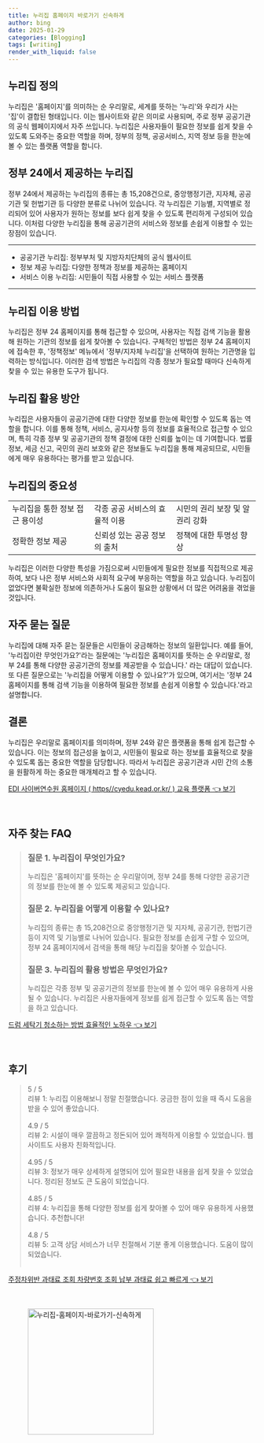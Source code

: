 ```yaml
---
title: 누리집 홈페이지 바로가기 신속하게
author: bing
date: 2025-01-29
categories: [Blogging]
tags: [writing]
render_with_liquid: false
---
```



<h2 id='누리집 정의'>누리집 정의</h2>

<p>누리집은 '홈페이지'를 의미하는 순 우리말로, 세계를 뜻하는 '누리'와 우리가 사는 '집'이 결합된 형태입니다. 이는 웹사이트와 같은 의미로 사용되며, 주로 정부 공공기관의 공식 웹페이지에서 자주 쓰입니다. 누리집은 사용자들이 필요한 정보를 쉽게 찾을 수 있도록 도와주는 중요한 역할을 하며, 정부의 정책, 공공서비스, 지역 정보 등을 한눈에 볼 수 있는 플랫폼 역할을 합니다.</p>

<h2 id='정부 24에서 제공하는 누리집'>정부 24에서 제공하는 누리집</h2>

<p>정부 24에서 제공하는 누리집의 종류는 총 15,208건으로, 중앙행정기관, 지자체, 공공기관 및 헌법기관 등 다양한 분류로 나뉘어 있습니다. 각 누리집은 기능별, 지역별로 정리되어 있어 사용자가 원하는 정보를 보다 쉽게 찾을 수 있도록 편리하게 구성되어 있습니다. 이처럼 다양한 누리집을 통해 공공기관의 서비스와 정보를 손쉽게 이용할 수 있는 장점이 있습니다.</p>

<hr />

<ul>
    <li>공공기관 누리집: 정부부처 및 지방자치단체의 공식 웹사이트</li>
    <li>정보 제공 누리집: 다양한 정책과 정보를 제공하는 홈페이지</li>
    <li>서비스 이용 누리집: 시민들이 직접 사용할 수 있는 서비스 플랫폼</li>
</ul>

<hr />

<h2 id='누리집 이용 방법'>누리집 이용 방법</h2>

<p>누리집은 정부 24 홈페이지를 통해 접근할 수 있으며, 사용자는 직접 검색 기능을 활용해 원하는 기관의 정보를 쉽게 찾아볼 수 있습니다. 구체적인 방법은 정부 24 홈페이지에 접속한 후, '정책정보' 메뉴에서 '정부/지자체 누리집'을 선택하여 원하는 기관명을 입력하는 방식입니다. 이러한 검색 방법은 누리집의 각종 정보가 필요할 때마다 신속하게 찾을 수 있는 유용한 도구가 됩니다.</p>

<h2 id='누리집 활용 방안'>누리집 활용 방안</h2>

<p>누리집은 사용자들이 공공기관에 대한 다양한 정보를 한눈에 확인할 수 있도록 돕는 역할을 합니다. 이를 통해 정책, 서비스, 공지사항 등의 정보를 효율적으로 접근할 수 있으며, 특히 각종 정부 및 공공기관의 정책 결정에 대한 신뢰를 높이는 데 기여합니다. 법률 정보, 세금 신고, 국민의 권리 보호와 같은 정보들도 누리집을 통해 제공되므로, 시민들에게 매우 유용하다는 평가를 받고 있습니다.</p>

<h2 id='누리집의 중요성'>누리집의 중요성</h2>

<table>
    <tr>
        <td>누리집을 통한 정보 접근 용이성</td>
        <td>각종 공공 서비스의 효율적 이용</td>
        <td>시민의 권리 보장 및 알권리 강화</td>
    </tr>
    <tr>
        <td>정확한 정보 제공</td>
        <td>신뢰성 있는 공공 정보의 출처</td>
        <td>정책에 대한 투명성 향상</td>
    </tr>
</table>

<p>누리집은 이러한 다양한 특성을 가짐으로써 시민들에게 필요한 정보를 직접적으로 제공하여, 보다 나은 정부 서비스와 사회적 요구에 부응하는 역할을 하고 있습니다. 누리집이 없었다면 불확실한 정보에 의존하거나 도움이 필요한 상황에서 더 많은 어려움을 겪었을 것입니다.</p>

<h2 id='자주 묻는 질문'>자주 묻는 질문</h2>

<p>누리집에 대해 자주 묻는 질문들은 시민들이 궁금해하는 정보의 일환입니다. 예를 들어, '누리집이란 무엇인가요?'라는 질문에는 '누리집은 홈페이지를 뜻하는 순 우리말로, 정부 24를 통해 다양한 공공기관의 정보를 제공받을 수 있습니다.' 라는 대답이 있습니다. 또 다른 질문으로는 '누리집을 어떻게 이용할 수 있나요?'가 있으며, 여기서는 '정부 24 홈페이지를 통해 검색 기능을 이용하여 필요한 정보를 손쉽게 이용할 수 있습니다.'라고 설명합니다.</p>

<h2 id='결론'>결론</h2>

<p>누리집은 우리말로 홈페이지를 의미하며, 정부 24와 같은 플랫폼을 통해 쉽게 접근할 수 있습니다. 이는 정보의 접근성을 높이고, 시민들이 필요로 하는 정보를 효율적으로 찾을 수 있도록 돕는 중요한 역할을 담당합니다. 따라서 누리집은 공공기관과 시민 간의 소통을 원활하게 하는 중요한 매개체라고 할 수 있습니다.</p>


<p><a class="click-button" title="EDI 사이버연수원 홈페이지 ( https//cyedu.kead.or.kr/ ) 교육 플랫폼" href="https://blackassets.github.io/posts/EDI-%EC%82%AC%EC%9D%B4%EB%B2%84%EC%97%B0%EC%88%98%EC%9B%90-%ED%99%88%ED%8E%98%EC%9D%B4%EC%A7%80-(-httpscyedu.kead.or.kr-)-%EA%B5%90%EC%9C%A1-%ED%94%8C%EB%9E%AB%ED%8F%BC/" rel="dofollow">EDI 사이버연수원 홈페이지 ( https//cyedu.kead.or.kr/ ) 교육 플랫폼 👈 보기</a></p><br>
<h2 id='자주_찾는_FAQ'>자주 찾는 FAQ</h2>
<div itemscope="" itemtype="https://schema.org/FAQPage"> 
<blockquote> 
<div itemscope="" itemprop="mainEntity" itemtype="https://schema.org/Question"> 
<h3 itemprop="name">질문 1. 누리집이 무엇인가요?</h3> 
<div itemscope="" itemprop="acceptedAnswer" itemtype="https://schema.org/Answer"> 
<span itemprop="text"> 
<p>누리집은 '홈페이지'를 뜻하는 순 우리말이며, 정부 24를 통해 다양한 공공기관의 정보를 한눈에 볼 수 있도록 제공되고 있습니다.</p> 
</span> 
</div> 
</div> 

<div itemscope="" itemprop="mainEntity" itemtype="https://schema.org/Question"> 
<h3 itemprop="name">질문 2. 누리집을 어떻게 이용할 수 있나요?</h3> 
<div itemscope="" itemprop="acceptedAnswer" itemtype="https://schema.org/Answer"> 
<span itemprop="text"> 
<p>누리집의 종류는 총 15,208건으로 중앙행정기관 및 지자체, 공공기관, 헌법기관 등이 지역 및 기능별로 나뉘어 있습니다. 필요한 정보를 손쉽게 구할 수 있으며, 정부 24 홈페이지에서 검색을 통해 해당 누리집을 찾아볼 수 있습니다.</p> 
</span> 
</div> 
</div> 

<div itemscope="" itemprop="mainEntity" itemtype="https://schema.org/Question"> 
<h3 itemprop="name">질문 3. 누리집의 활용 방법은 무엇인가요?</h3> 
<div itemscope="" itemprop="acceptedAnswer" itemtype="https://schema.org/Answer"> 
<span itemprop="text"> 
<p>누리집은 각종 정부 및 공공기관의 정보를 한눈에 볼 수 있어 매우 유용하게 사용될 수 있습니다. 누리집은 사용자들에게 정보를 쉽게 접근할 수 있도록 돕는 역할을 하고 있습니다.</p> 
</span> 
</div> 
</div> 

</blockquote> 
</div>
<p><a class="click-button" title="드럼 세탁기 청소하는 방법 효율적인 노하우" href="https://blackassets.github.io/posts/%EB%93%9C%EB%9F%BC-%EC%84%B8%ED%83%81%EA%B8%B0-%EC%B2%AD%EC%86%8C%ED%95%98%EB%8A%94-%EB%B0%A9%EB%B2%95-%ED%9A%A8%EC%9C%A8%EC%A0%81%EC%9D%B8-%EB%85%B8%ED%95%98%EC%9A%B0/" rel="dofollow">드럼 세탁기 청소하는 방법 효율적인 노하우 👈 보기</a></p><br>
<h2 id='후기'>후기</h2>
<div itemscope itemtype="https://schema.org/Product">
  <blockquote>
  <div itemprop="review" itemscope itemtype="https://schema.org/Review">
      <div itemprop="reviewRating" itemscope itemtype="https://schema.org/Rating"> <span itemprop="ratingValue">5</span> / <span itemprop="bestRating">5</span> </div>
      <span itemprop="reviewBody">리뷰 1: 누리집 이용해보니 정말 친절했습니다. 궁금한 점이 있을 때 즉시 도움을 받을 수 있어 좋았습니다.</span>
  </div>
  <br>
  <div itemprop="review" itemscope itemtype="https://schema.org/Review">
      <div itemprop="reviewRating" itemscope itemtype="https://schema.org/Rating"> <span itemprop="ratingValue">4.9</span> / <span itemprop="bestRating">5</span> </div>
      <span itemprop="reviewBody">리뷰 2: 시설이 매우 깔끔하고 정돈되어 있어 쾌적하게 이용할 수 있었습니다. 웹사이트도 사용자 친화적입니다.</span>
  </div>
  <br>
  <div itemprop="review" itemscope itemtype="https://schema.org/Review">
      <div itemprop="reviewRating" itemscope itemtype="https://schema.org/Rating"> <span itemprop="ratingValue">4.95</span> / <span itemprop="bestRating">5</span> </div>
      <span itemprop="reviewBody">리뷰 3: 정보가 매우 상세하게 설명되어 있어 필요한 내용을 쉽게 찾을 수 있었습니다. 정리된 정보도 큰 도움이 되었습니다.</span>
  </div>
  <br>
  <div itemprop="review" itemscope itemtype="https://schema.org/Review">
      <div itemprop="reviewRating" itemscope itemtype="https://schema.org/Rating"> <span itemprop="ratingValue">4.85</span> / <span itemprop="bestRating">5</span> </div>
      <span itemprop="reviewBody">리뷰 4: 누리집을 통해 다양한 정보를 쉽게 찾아볼 수 있어 매우 유용하게 사용했습니다. 추천합니다!</span>
  </div>
  <br>
  <div itemprop="review" itemscope itemtype="https://schema.org/Review">
      <div itemprop="reviewRating" itemscope itemtype="https://schema.org/Rating"> <span itemprop="ratingValue">4.8</span> / <span itemprop="bestRating">5</span> </div>
      <span itemprop="reviewBody">리뷰 5: 고객 상담 서비스가 너무 친절해서 기분 좋게 이용했습니다. 도움이 많이 되었습니다.</span>
  </div>
  <br>
  </blockquote>
</div>
<p><a class="click-button" title="주정차위반 과태료 조회 차량번호 조회 납부 과태료 쉽고 빠르게" href="https://blackassets.github.io/posts/%EC%A3%BC%EC%A0%95%EC%B0%A8%EC%9C%84%EB%B0%98-%EA%B3%BC%ED%83%9C%EB%A3%8C-%EC%A1%B0%ED%9A%8C-%EC%B0%A8%EB%9F%89%EB%B2%88%ED%98%B8-%EC%A1%B0%ED%9A%8C-%EB%82%A9%EB%B6%80-%EA%B3%BC%ED%83%9C%EB%A3%8C-%EC%89%BD%EA%B3%A0-%EB%B9%A0%EB%A5%B4%EA%B2%8C/" rel="dofollow">주정차위반 과태료 조회 차량번호 조회 납부 과태료 쉽고 빠르게 👈 보기</a></p><br>
<figure class="image"><img src="https://blackassets.github.io/assets/img/thumbnail/누리집-홈페이지-바로가기-신속하게.webp" alt="누리집-홈페이지-바로가기-신속하게" width="256" height="256"></figure>
